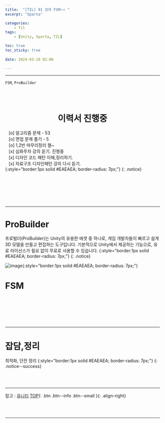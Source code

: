 ```yaml
---
title:  "[TIL] 91 강의 FSM⭐⭐ "
excerpt: "Sparta"

categories:
    - Til
tags:
    - [Unity, Sparta, TIL]

toc: true
toc_sticky: true
 
date: 2024-03-10 02:00

---
```

- - -

`FSM`, `ProBuilder`

<BR><BR>

<center><H1>  이력서 진행중  </H1></center>

&nbsp;&nbsp; [o] 알고리즘 문제  - 53  
&nbsp;&nbsp; [o] 면접 문제 풀기 - 5     
&nbsp;&nbsp; [o] 1,2반 마무리정리  챌~   
&nbsp;&nbsp; [x] 심화주차 강의 듣기. 진행중  
&nbsp;&nbsp; [x] 디자인 코드 패턴 이해,정리하기.   
&nbsp;&nbsp; [x] 자료구조 디자인패턴 강의 다시 듣기.   
{:style="border:1px solid #EAEAEA; border-radius: 7px;"}
{: .notice}  

<br><br><br><br><br>
- - - 

# ProBuilder
프로빌더(ProBuilder)는 Unity의 유용한 에셋 중 하나로, 게임 개발자들이 빠르고 쉽게 3D 모델을 만들고 편집하는 도구입니다. 기본적으로 Unity에서 제공하는 기능으로, 유료 라이선스가 필요 없이 무료로 사용할 수 있습니다.
{:style="border:1px solid #EAEAEA; border-radius: 7px;"}
{: .notice}  

![image](https://github.com/levell1/levell1.github.io/assets/96651722/97db89c2-8ec0-46f5-b929-0a5a4fd40581){:style="border:1px solid #EAEAEA; border-radius: 7px;"}  

# FSM


<br><br><br><br><br>
- - - 

# 잡담,정리
최적화, 던전 정리
{:style="border:1px solid #EAEAEA; border-radius: 7px;"}
{: .notice--success}  

<br><br>
- - -

참고 : [유니티](https://docs.unity3d.com/kr/)
[TOP](#){: .btn .btn--info .btn--small }{: .align-right}


<br><br>
- - -
